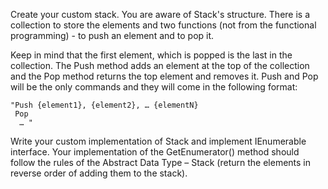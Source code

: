 Create your custom stack. You are aware of Stack's structure. There is a collection to store the elements and two functions (not from the functional programming) - to push an element and to pop it.

Keep in mind that the first element, which is popped is the last in the collection. The Push method adds an element at the top of the collection and the Pop method returns the top element and removes it. Push and Pop will be the only commands and they will come in the following format:

    "Push {element1}, {element2}, … {elementN}
     Pop
      … "
      
Write your custom implementation of Stack<T> and implement IEnumerable<T> interface. Your implementation of the GetEnumerator() method should follow the rules of the Abstract Data Type – Stack (return the elements in reverse order of adding them to the stack).
